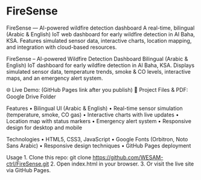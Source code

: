 # FireSense
FireSense — AI-powered wildfire detection dashboard A real-time, bilingual (Arabic &amp; English) IoT web dashboard for early wildfire detection in Al Baha, KSA. Features simulated sensor data, interactive charts, location mapping, and integration with cloud-based resources.


FireSense – AI-powered Wildfire Detection Dashboard
Bilingual (Arabic & English) IoT dashboard for early wildfire detection in Al Baha, KSA. Displays simulated sensor data, temperature trends, smoke & CO levels, interactive maps, and an emergency alert system.

🌐 Live Demo: (GitHub Pages link after you publish)
📂 Project Files & PDF: Google Drive Folder

Features
	•	Bilingual UI (Arabic & English)
	•	Real-time sensor simulation (temperature, smoke, CO gas)
	•	Interactive charts with live updates
	•	Location map with status markers
	•	Emergency alert system
	•	Responsive design for desktop and mobile

Technologies
	•	HTML5, CSS3, JavaScript
	•	Google Fonts (Orbitron, Noto Sans Arabic)
	•	Responsive design techniques
	•	GitHub Pages deployment

Usage
	1.	Clone this repo:
   git clone https://github.com/WESAM-ctrl/FireSense.git
	2.	Open index.html in your browser.
	3.	Or visit the live site via GitHub Pages.
